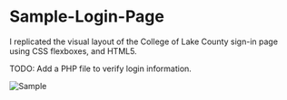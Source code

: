 # Sample-Login-Page
I replicated the visual layout of the College of Lake County sign-in page using CSS flexboxes, and HTML5.  

TODO: Add a PHP file to verify login information.  


![Sample](https://imgur.com/a/UxRnkCf)
